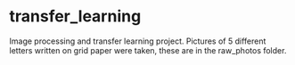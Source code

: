 # transfer_learning

Image processing and transfer learning project. Pictures of 5 different letters written on grid paper were taken, these are in the raw_photos folder.
